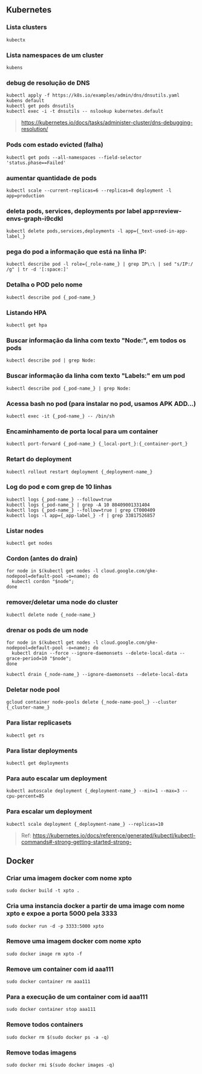 ## Kubernetes

### Lista clusters
```shell
kubectx
```

### Lista namespaces de um cluster
```shell
kubens
```

### debug de resolução de DNS
```shell
kubectl apply -f https://k8s.io/examples/admin/dns/dnsutils.yaml
kubens default
kubectl get pods dnsutils 
kubectl exec -i -t dnsutils -- nslookup kubernetes.default 
```
> https://kubernetes.io/docs/tasks/administer-cluster/dns-debugging-resolution/

### Pods com estado evicted (falha)
```shell
kubectl get pods --all-namespaces --field-selector 'status.phase==Failed'
```

### aumentar quantidade de pods
```shell
kubectl scale --current-replicas=6 --replicas=8 deployment -l app=production
```

### deleta pods, services, deployments por label app=review-envs-graph-i9cdkl
```shell
kubectl delete pods,services,deployments -l app={_text-used-in-app-label_}
```

### pega do pod a informação que está na linha IP:
```shell
kubectl describe pod -l role={_role-name_} | grep IP\:\ | sed "s/IP:/ /g" | tr -d '[:space:]'
```

### Detalha o POD pelo nome
```shell
kubectl describe pod {_pod-name_}
```

### Listando HPA
```shell
kubectl get hpa
```

### Buscar informação da linha com texto "Node:", em todos os pods
```shell
kubectl describe pod | grep Node:
```

### Buscar informação da linha com texto "Labels:" em um pod
```shell
kubectl describe pod {_pod-name_} | grep Node:
```

### Acessa bash no pod (para instalar no pod, usamos APK ADD...)
```shell
kubectl exec -it {_pod-name_} -- /bin/sh
```

### Encaminhamento de porta local para um container
```shell
kubectl port-forward {_pod-name_} {_local-port_}:{_container-port_}
```

### Retart do deployment
```shell
kubectl rollout restart deployment {_deployment-name_}
```

### Log do pod e com grep de 10 linhas
```shell
kubectl logs {_pod-name_} --follow=true
kubectl logs {_pod-name_} | grep -A 10 80409001331404
kubectl logs {_pod-name_} --follow=true | grep CT000409
kubectl logs -l app={_app-label_} -f | grep 33817526857
```

### Listar nodes
```shell
kubectl get nodes
```

### Cordon (antes do drain)
```shell
for node in $(kubectl get nodes -l cloud.google.com/gke-nodepool=default-pool -o=name); do
  kubectl cordon "$node";
done
```

### remover/deletar uma node do cluster
```shell
kubectl delete node {_node-name_}
```

### drenar os pods de um node
```shell
for node in $(kubectl get nodes -l cloud.google.com/gke-nodepool=default-pool -o=name); do
  kubectl drain --force --ignore-daemonsets --delete-local-data --grace-period=10 "$node";
done

kubectl drain {_node-name_} --ignore-daemonsets --delete-local-data
```

### Deletar node pool
```shell
gcloud container node-pools delete {_node-name-pool_} --cluster {_cluster-name_}
```

### Para listar replicasets
```shell
kubectl get rs
```

### Para listar deployments
```shell
kubectl get deployments
```

### Para auto escalar um deployment
```shell
kubectl autoscale deployment {_deployment-name_} --min=1 --max=3 --cpu-percent=85
```

### Para escalar um deployment
```shell
kubectl scale deployment {_deployment-name_} --replicas=10
```

> Ref: https://kubernetes.io/docs/reference/generated/kubectl/kubectl-commands#-strong-getting-started-strong-

## Docker

### Criar uma imagem docker com nome xpto
```shell
sudo docker build -t xpto .
```

### Cria uma instancia docker a partir de uma image com nome xpto e expoe a porta 5000 pela 3333
```shell
sudo docker run -d -p 3333:5000 xpto
```

### Remove uma imagem docker com nome xpto
```shell
sudo docker image rm xpto -f
```

### Remove um container com id aaa111
```shell
sudo docker container rm aaa111
```

### Para a execução de um container com id aaa111
```shell
sudo docker container stop aaa111
```

### Remove todos containers
```shell
sudo docker rm $(sudo docker ps -a -q)
```

### Remove todas imagens
```shell
sudo docker rmi $(sudo docker images -q)
```
